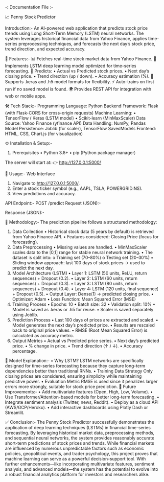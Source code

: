  -: Documentation File :-

📈 Penny Stock Predictor

Introduction:- 
An AI-powered web application that predicts stock price trends using Long Short-Term Memory (LSTM) neural networks.
The system leverages historical financial data from Yahoo Finance, applies time-series preprocessing techniques, and forecasts the next day’s stock price, trend direction, and expected accuracy.

🚀 Features:-
📊 Fetches real-time stock market data from Yahoo Finance.
🤖 Implements LSTM deep learning model optimized for time-series forecasting.
 🔮 Predicts:
•	Actual vs Predicted stock prices.
•	Next day’s closing price.
•	Trend direction (up / down).
•	Accuracy estimation (%).
💾 Supports .keras and .h5 model formats for flexibility.
⚡ Auto-trains on first run if no saved model is found.
🌍 Provides REST API for integration with web or mobile apps.

🛠️ Tech Stack:-
 Programming Language: Python
Backend Framework: Flask (with Flask-CORS for cross-origin requests)
Machine Learning:
•	TensorFlow / Keras (LSTM model)
•	Scikit-learn (MinMaxScaler)
 Data Source: Yahoo Finance (yfinance API)
 Data Handling: NumPy, Pandas
 Model Persistence: Joblib (for scaler), TensorFlow SavedModels
 Frontend: HTML, CSS, Chart.js (for visualization)

⚙️ Installation & Setup:-

1.	Prerequisites
•	Python 3.8+
•	pip (Python package manager)
 
The server will start at:
👉 http://127.0.0.1:5000/

📌 Usage:-
Web Interface
1.	Navigate to http://127.0.0.1:5000/.
2.	Enter a stock ticker symbol (e.g., AAPL, TSLA, POWERGRID.NS).
3.	View predictions and accuracy.

API Endpoint:-
POST /predict
Request (JSON):-
 

Response (JSON):-
 

🧠 Methodology:-
The prediction pipeline follows a structured methodology:
1. Data Collection
•	Historical stock data (5 years by default) is retrieved from Yahoo Finance API.
•	Features considered: Closing Price (focus for forecasting).
2. Data Preprocessing
•	Missing values are handled.
•	MinMaxScaler scales data to the [0,1] range for stable neural network training.
•	The dataset is split into:
o	Training set (70–80%)
o	Testing set (20–30%)
•	Sliding window approach: last 100 days of stock prices → used to predict the next day.
3. Model Architecture (LSTM)
•	Layer 1: LSTM (50 units, ReLU, return sequences) + Dropout (0.2).
•	Layer 2: LSTM (60 units, return sequences) + Dropout (0.3).
•	Layer 3: LSTM (80 units, return sequences) + Dropout (0.4).
•	Layer 4: LSTM (120 units, final sequence) + Dropout (0.5).
•	Output Layer: Dense(1) → predicted closing price.
•	Optimizer: Adam
•	Loss Function: Mean Squared Error (MSE)
4. Training Process
•	Epochs: 10
•	Batch size: 32
•	Validation split: 10%
•	Model is saved as .keras or .h5 for reuse.
•	Scaler is saved separately using Joblib.
5. Prediction Process
•	Last 100 days of prices are extracted and scaled.
•	Model generates the next day’s predicted price.
•	Results are rescaled back to original price values.
•	RMSE (Root Mean Squared Error) is calculated as accuracy metric.
6. Output Metrics
•	Actual vs Predicted price series.
•	Next day’s predicted price.
•	% change in price.
•	Trend direction (↑ / ↓).
•	Accuracy percentage.

🧪 Model Explanation:-
•	Why LSTM?
LSTM networks are specifically designed for time-series forecasting because they capture long-term dependencies better than traditional RNNs.
•	Training Data Strategy
Only closing prices are considered, ensuring simplicity while maintaining predictive power.
•	Evaluation Metric
RMSE is used since it penalizes larger errors more strongly, suitable for stock price prediction.
🔮 Future Improvements:-
•	Add multivariate features (Open, High, Low, Volume).
•	Use Transformer/Attention-based models for better long-term forecasting.
•	Integrate sentiment analysis (Twitter, news, Reddit).
•	Deploy as a cloud API (AWS/GCP/Heroku).
•	Add interactive dashboards using Plotly Dash or Streamlit.

✅ Conclusion:-
The Penny Stock Predictor successfully demonstrates the application of deep learning techniques (LSTMs) in financial time-series forecasting.
By leveraging historical market data, preprocessing methods, and sequential neural networks, the system provides reasonably accurate short-term predictions of stock prices and trends.
While financial markets are influenced by numerous unpredictable factors such as economic policies, geopolitical events, and trader psychology, this project proves that machine learning can serve as a powerful decision-support tool.
With further enhancements—like incorporating multivariate features, sentiment analysis, and advanced models—the system has the potential to evolve into a robust financial analytics platform for investors and researchers alike.


